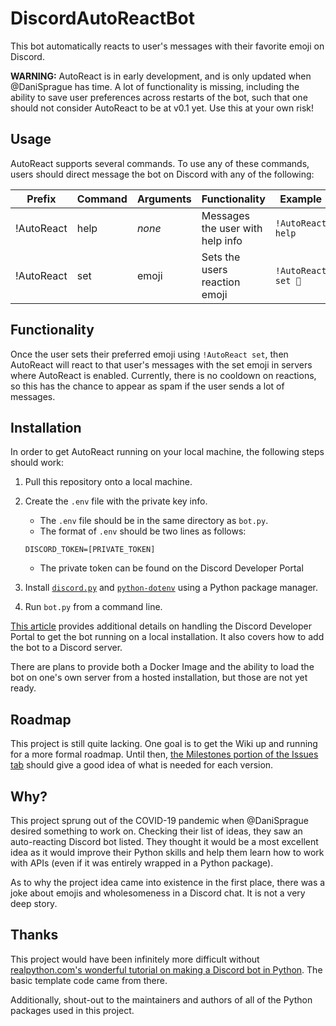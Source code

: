 # DiscordAutoReactBot

This bot automatically reacts to user's messages with their favorite emoji on Discord.

__WARNING:__ AutoReact is in early development, and is only updated when @DaniSprague has time. A lot of functionality is missing, including the ability to save user preferences across restarts of the bot, such that one should not consider AutoReact to be at v0.1 yet. Use this at your own risk!

## Usage

AutoReact supports several commands. To use any of these commands, users should direct message the bot on Discord with any of the following:

| __Prefix__ | __Command__ | __Arguments__ | __Functionality__ | __Example__ |
| --- | --- | --- | --- | --- |
| !AutoReact | help | *none* | Messages the user with help info | `!AutoReact help`
| !AutoReact | set | emoji | Sets the users reaction emoji | `!AutoReact set 🤔` |

## Functionality

Once the user sets their preferred emoji using `!AutoReact set`, then AutoReact will react to that user's messages with the set emoji in servers where AutoReact is enabled. Currently, there is no cooldown on reactions, so this has the chance to appear as spam if the user sends a lot of messages.

## Installation

In order to get AutoReact running on your local machine, the following steps should work:

1. Pull this repository onto a local machine.
2. Create the `.env` file with the private key info.
    * The `.env` file should be in the same directory as `bot.py`.
    * The format of `.env` should be two lines as follows:

    ```none
    DISCORD_TOKEN=[PRIVATE_TOKEN]

    ```

    * The private token can be found on the Discord Developer Portal

3. Install [`discord.py`](https://discordpy.readthedocs.io/en/latest/index.html) and [`python-dotenv`](https://saurabh-kumar.com/python-dotenv/) using a Python package manager.
4. Run `bot.py` from a command line.

[This article](https://realpython.com/how-to-make-a-discord-bot-python/) provides additional details on handling the Discord Developer Portal to get the bot running on a local installation. It also covers how to add the bot to a Discord server.

There are plans to provide both a Docker Image and the ability to load the bot on one's own server from a hosted installation, but those are not yet ready.

## Roadmap

This project is still quite lacking. One goal is to get the Wiki up and running for a more formal roadmap. Until then, [the Milestones portion of the Issues tab](https://github.com/DaniSprague/DiscordAutoReactBot/milestones) should give a good idea of what is needed for each version.

## Why?

This project sprung out of the COVID-19 pandemic when @DaniSprague desired something to work on. Checking their list of ideas, they saw an auto-reacting Discord bot listed. They thought it would be a most excellent idea as it would improve their Python skills and help them learn how to work with APIs (even if it was entirely wrapped in a Python package).

As to why the project idea came into existence in the first place, there was a joke about emojis and wholesomeness in a Discord chat. It is not a very deep story.

## Thanks

This project would have been infinitely more difficult without [realpython.com's wonderful tutorial on making a Discord bot in Python](https://realpython.com/how-to-make-a-discord-bot-python/). The basic template code came from there.

Additionally, shout-out to the maintainers and authors of all of the Python packages used in this project.
